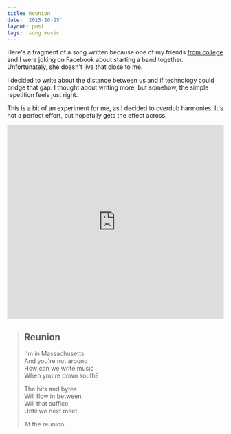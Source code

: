 ```yaml
---
title: Reunion
date: '2015-10-25'
layout: post
tags:  song music
---
```


Here's a fragment of a song written because one of my friends <a
href="http://wpi.edu">from college</a> and I were joking on Facebook about
starting a band together. Unfortunately, she doesn't live that close to me.

I decided to write about the distance between us and if technology
could bridge that gap. I thought about writing more, but somehow, the
simple repetition feels just right. 

This is a bit of an experiment for me, as I decided to overdub harmonies. It's
not a perfect effort, but hopefully gets the effect across.

<iframe width="100%" height="450" scrolling="no" frameborder="no" src="https://w.soundcloud.com/player/?url=https%3A//api.soundcloud.com/tracks/230075605&amp;auto_play=false&amp;hide_related=false&amp;show_comments=true&amp;show_user=true&amp;show_reposts=false&amp;visual=true"></iframe>

> ## Reunion
>
> I'm in Massachusetts  
> And you're not around  
> How can we write music  
> When you're down south?
>
> The bits and bytes  
> Will flow in between.  
> Will that suffice  
> Until we next meet
>
> At the reunion.
